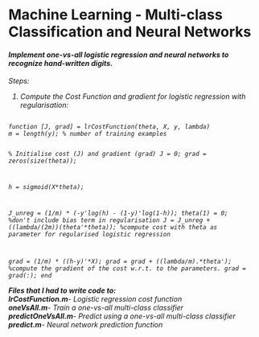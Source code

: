 # Machine Learning - Multi-class Classification and Neural Networks

#### <em>Implement one-vs-all logistic regression and neural networks to recognize hand-written digits.<br>

Steps:
1) <em>Compute the Cost Function and gradient for logistic regression with regularisation:</em>

<code> 
function [J, grad] = lrCostFunction(theta, X, y, lambda)
m = length(y); % number of training examples

% Initialise cost (J) and gradient (grad)
J = 0;
grad = zeros(size(theta));

h = sigmoid(X*theta);

J_unreg = (1/m) * (-y'*log(h) - (1-y)'*log(1-h));
theta(1) = 0; %don't include bias term in regularisation
J = J_unreg  + ((lambda/(2*m))*(theta'*theta)); %compute cost with theta as parameter for regularised logistic regression 

grad = (1/m) * ((h-y)'*X); 
grad = grad + ((lambda/m).*theta'); %compute the gradient of the cost w.r.t. to the parameters.
grad = grad(:);
end
</code>

<strong>Files that I had to write code to:</strong><br>
<em><strong>lrCostFunction.m</em></strong>- Logistic regression cost function<br>
<em><strong>oneVsAll.m</em></strong>- Train a one-vs-all multi-class classifier<br>
<em><strong>predictOneVsAll.m</em></strong>- Predict using a one-vs-all multi-class classifier<br>
<em><strong>predict.m</em></strong>- Neural network prediction function<br>

